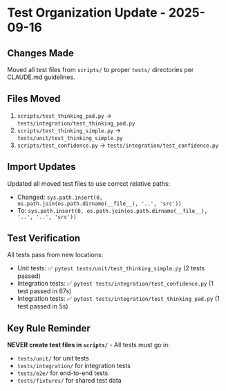 # Test Organization Update - 2025-09-16

## Changes Made
Moved all test files from `scripts/` to proper `tests/` directories per CLAUDE.md guidelines.

## Files Moved
1. `scripts/test_thinking_pad.py` → `tests/integration/test_thinking_pad.py`
2. `scripts/test_thinking_simple.py` → `tests/unit/test_thinking_simple.py`
3. `scripts/test_confidence.py` → `tests/integration/test_confidence.py`

## Import Updates
Updated all moved test files to use correct relative paths:
- Changed: `sys.path.insert(0, os.path.join(os.path.dirname(__file__), '..', 'src'))`
- To: `sys.path.insert(0, os.path.join(os.path.dirname(__file__), '..', '..', 'src'))`

## Test Verification
All tests pass from new locations:
- Unit tests: ✅ `pytest tests/unit/test_thinking_simple.py` (2 tests passed)
- Integration tests: ✅ `pytest tests/integration/test_confidence.py` (1 test passed in 67s)
- Integration tests: ✅ `pytest tests/integration/test_thinking_pad.py` (1 test passed in 5s)

## Key Rule Reminder
**NEVER create test files in `scripts/`** - All tests must go in:
- `tests/unit/` for unit tests
- `tests/integration/` for integration tests  
- `tests/e2e/` for end-to-end tests
- `tests/fixtures/` for shared test data